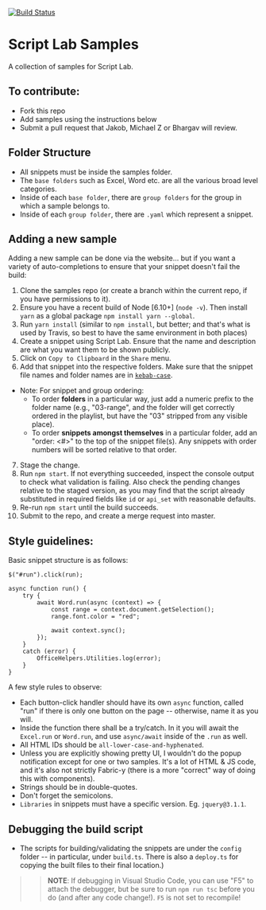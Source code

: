 [![Build Status](https://travis-ci.com/OfficeDev/script-lab-samples.svg?token=zKp5xy2SuSortMzv5Pqc&branch=master)](https://travis-ci.com/OfficeDev/office-js-samples)

# Script Lab Samples
A collection of samples for Script Lab.


## To contribute:
- Fork this repo
- Add samples using the instructions below
- Submit a pull request that Jakob, Michael Z or Bhargav will review.


## Folder Structure
- All snippets must be inside the samples folder.
- The `base folders` such as Excel, Word etc. are all the various broad level categories.
- Inside of each `base folder`, there are `group folders` for the group in which a sample belongs to.
- Inside of each `group folder`, there are `.yaml` which represent a snippet.


## Adding a new sample

Adding a new sample can be done via the website... but if you want a variety of auto-completions to ensure that your snippet doesn't fail the build:
1. Clone the samples repo (or create a branch within the current repo, if you have permissions to it).
2. Ensure you have a recent build of Node [6.10+] (`node -v`). Then install `yarn` as a global package `npm install yarn --global`.
3. Run `yarn install` (similar to `npm install`, but better; and that's what is used by Travis, so best to have the same environment in both places)
4. Create a snippet using Script Lab.  Ensure that the name and description are what you want them to be shown publicly.
5. Click on `Copy to Clipboard` in the `Share` menu. 
6. Add that snippet into the respective folders. Make sure that the snippet file names and folder names are in [`kebab-case`](http://wiki.c2.com/?KebabCase).
  - Note: For snippet and group ordering:
    - To order **folders** in a particular way, just add a numeric prefix to the folder name (e.g., "03-range", and the folder will get correctly ordered in the playlist, but have the "03" stripped from any visible place).
    - To order **snippets amongst themselves** in a particular folder, add an "order: <#>" to the top of the snippet file(s). Any snippets with order numbers will be sorted relative to that order.
7. Stage the change.
8. Run `npm start`. If not everything succeeded, inspect the console output to check what validation is failing. Also check the pending changes relative to the staged version, as you may find that the script already substituted in required fields like `id` or `api_set` with reasonable defaults.
9. Re-run `npm start` until the build succeeds.
10. Submit to the repo, and create a merge request into master.


## Style guidelines:

Basic snippet structure is as follows:

    $("#run").click(run);

    async function run() {
        try {
            await Word.run(async (context) => {
                const range = context.document.getSelection();
                range.font.color = "red";

                await context.sync();
            });
        }
        catch (error) {
            OfficeHelpers.Utilities.log(error);
        }
    }

A few style rules to observe:

* Each button-click handler should have its own `async` function, called "run" if there is only one button on the page -- otherwise, name it as you will.
* Inside the function there shall be a try/catch.  In it you will await the `Excel.run` or `Word.run`, and use `async/await` inside of the `.run` as well.
* All HTML IDs should be `all-lower-case-and-hyphenated`.
* Unless you are explicitly showing pretty UI, I wouldn't do the popup notification except for one or two samples.  It's a lot of HTML & JS code, and it's also not strictly Fabric-y (there is a more "correct" way of doing this with components).
* Strings should be in double-quotes.
* Don't forget the semicolons.
* `Libraries` in snippets must have a specific version. Eg. `jquery@3.1.1`.


## Debugging the build script

* The scripts for building/validating the snippets are under the `config` folder -- in particular, under `build.ts`. There is also a `deploy.ts` for copying the built files to their final location.)

>> **NOTE**: If debugging in Visual Studio Code, you can use "F5" to attach the debugger, but be sure to run `npm run tsc` before you do (and after any code change!). `F5` is not set to recompile!
